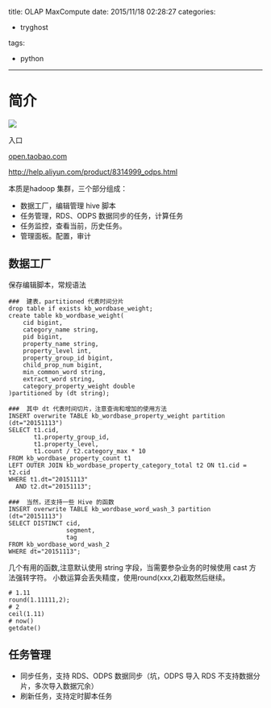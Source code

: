 title: OLAP MaxCompute
date: 2015/11/18 02:28:27
categories:
 - tryghost

tags:
 - python 



---

# 简介
![](http://img.zuoyun.me/image/f/04/b4f69fb11a18fca1c71c56deaff67.png)

入口

[open.taobao.com](open.taobao.com)

http://help.aliyun.com/product/8314999_odps.html

本质是hadoop 集群，三个部分组成：

 * 数据工厂，编辑管理 hive 脚本
 * 任务管理，RDS、ODPS 数据同步的任务，计算任务
 * 任务监控，查看当前，历史任务。
 * 管理面板。配置，审计



## 数据工厂
保存编辑脚本，常规语法
```language-sql
###  建表，partitioned 代表时间分片
drop table if exists kb_wordbase_weight;
create table kb_wordbase_weight(
  	cid bigint,
  	category_name string, 
  	pid bigint,
  	property_name string,
  	property_level int,
  	property_group_id bigint,
  	child_prop_num bigint,
  	min_common_word string,
  	extract_word string,
  	category_property_weight double
)partitioned by (dt string);

###  其中 dt 代表时间切片，注意查询和增加的使用方法
INSERT overwrite TABLE kb_wordbase_property_weight partition (dt="20151113")
SELECT t1.cid,
       t1.property_group_id,
       t1.property_level,
       t1.count / t2.category_max * 10
FROM kb_wordbase_property_count t1
LEFT OUTER JOIN kb_wordbase_property_category_total t2 ON t1.cid = t2.cid
WHERE t1.dt="20151113"
  AND t2.dt="20151113";

###  当然，还支持一些 Hive 的函数
INSERT overwrite TABLE kb_wordbase_word_wash_3 partition (dt="20151113")
SELECT DISTINCT cid,
                segment,
                tag
FROM kb_wordbase_word_wash_2
WHERE dt="20151113";

```
几个有用的函数,注意默认使用 string 字段，当需要参杂业务的时候使用 cast 方法强转字符。  小数运算会丢失精度，使用round(xxx,2)截取然后继续。
```language-sql
# 1.11
round(1.11111,2);
# 2
ceil(1.11)
# now()
getdate()
```

## 任务管理
 * 同步任务，支持 RDS、ODPS 数据同步（坑，ODPS 导入 RDS 不支持数据分片，多次导入数据冗余）
 * 刷新任务，支持定时脚本任务







